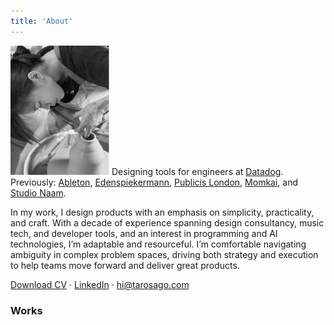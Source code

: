 ```yaml
---
title: 'About'
---
```

![_](trang.png)
Designing tools for engineers at [Datadog](https://datadoghq.com).</br>
Previously: [Ableton](https://www.ableton.com/en/),  [Edenspiekermann](https://www.edenspiekermann.com/eu/), [Publicis London](https://publicislondon.co.uk/), [Momkai](https://www.momkai.com/), and [Studio Naam](https://studionaam.com/). 

In my work, I design products with an emphasis on simplicity, practicality, and craft. With a decade of experience spanning design consultancy, music tech, and developer tools, and an interest in programming and AI technologies, I’m adaptable and resourceful. I’m comfortable navigating ambiguity in complex problem spaces, driving both strategy and execution to help teams move forward and deliver great products.

[Download CV](https://drive.google.com/file/d/1nsqeT5dR4AixblQcIezCMRtLyIWly05R/view?usp=sharing) · 
[LinkedIn](https://www.linkedin.com/in/nmtrang29/) ·
hi@tarosago.com
### Works

